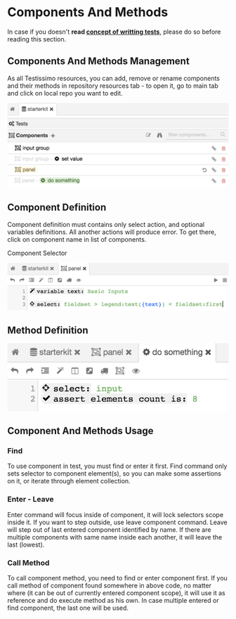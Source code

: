 # Components And Methods

In case if you doesn't **read [concept of writting tests](#/contept-of-writting-tests)**, please do so before reading this section.

## Components And Methods Management

As all Testissimo resources, you can add, remove or rename components and their methods in repository resources tab - to open it, go to main tab and click on local repo you want to edit.

![](/documentation/images/components.png)

## Component Definition

Component definition must contains only select action, and optional variables definitions. All another actions will produce error. To get there, click on component name in list of components.

Component Selector

![](/documentation/images/component_definition.png)

## Method Definition

![](/documentation/images/method_definition.png)

## Component And Methods Usage

### Find

To use component in test, you must find or enter it first. Find command only sets selector to component element(s), so you can make some assertions on it, or iterate through element collection.

### Enter - Leave

Enter command will focus inside of component, it will lock selectors scope inside it. If you want to step outside, use leave component command. Leave will step out of last entered component identified by name. If there are multiple components with same name inside each another, it will leave the last (lowest).

### Call Method

To call component method, you need to find or enter component first. If you call method of component found somewhere in above code, no matter where (it can be out of currently entered component scope), it will use it as reference and do execute method as his own. In case multiple entered or find component, the last one will be used.
